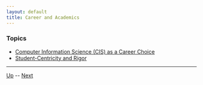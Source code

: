 ```yaml
---
layout: default
title: Career and Academics
---
```


### Topics
*  [Computer Information Science (CIS) as a Career Choice](cisCareerChoice.md)
*  [Student-Centricity and Rigor](studentCentricityAndRigor.md)

<hr>

[Up](../README.md) -- [Next](cisCareerChoice.md)
